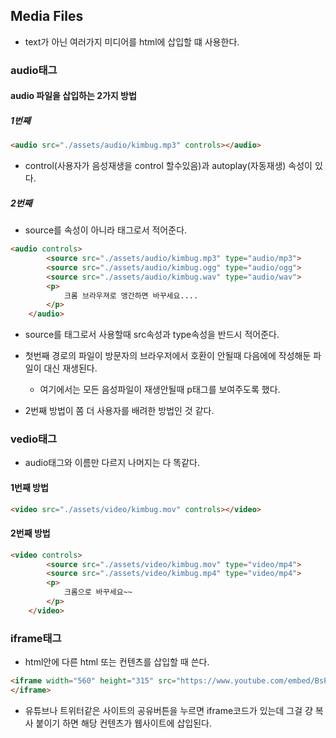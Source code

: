 ## Media Files

- text가 아닌 여러가지 미디어를 html에 삽입할 떄 사용한다.

### audio태그

#### audio 파일을 삽입하는 2가지 방법

##### 1번째

```html
<audio src="./assets/audio/kimbug.mp3" controls></audio>
```
- control(사용자가 음성재생을 control 할수있음)과 autoplay(자동재생) 속성이 있다.

##### 2번째 
- source를 속성이 아니라 태그로서 적어준다.

```html
<audio controls>
        <source src="./assets/audio/kimbug.mp3" type="audio/mp3">
        <source src="./assets/audio/kimbug.ogg" type="audio/ogg">
        <source src="./assets/audio/kimbug.wav" type="audio/wav">
        <p>
            크롬 브라우져로 앵간하면 바꾸세요....
        </p>
    </audio>
```

- source를 태그로서 사용할때 src속성과 type속성을 반드시 적어준다.

- 첫번째 경로의 파일이 방문자의 브라우저에서 호환이 안될때 다음에에 작성해둔 파일이 대신 재생된다.
    - 여기에서는 모든 음성파일이 재생안될때 p태그를 보여주도록 했다.
    
- 2번째 방법이 쫌 더 사용자를 배려한 방법인 것 같다.



### vedio태그

- audio태그와 이름만 다르지 나머지는 다 똑같다.

#### 1번째 방법

```html
<video src="./assets/video/kimbug.mov" controls></video>    
```

#### 2번째 방법

```html
<video controls>
        <source src="./assets/video/kimbug.mov" type="video/mp4">
        <source src="./assets/video/kimbug.mp4" type="video/mp4">
        <p>
            크롬으로 바꾸세요~~
        </p>
    </video>
```



### iframe태그

- html안에 다른 html 또는 컨텐츠를 삽입할 때 쓴다.

```html
<iframe width="560" height="315" src="https://www.youtube.com/embed/BsPV5gFsGmg" frameborder="0" allow="accelerometer; autoplay; clipboard-write; encrypted-media; gyroscope; picture-in-picture" allowfullscreen>
</iframe>
```

- 유튜브나 트위터같은 사이트의 공유버튼을 누르면 iframe코드가 있는데 그걸 걍 복사 붙이기 하면 해당 컨텐츠가 웹사이트에 삽입된다.